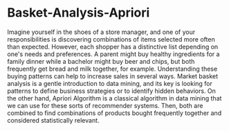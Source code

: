 # Basket-Analysis-Apriori
Imagine yourself in the shoes of a store manager, and one of your responsibilities is discovering combinations of items selected more often than expected. However, each shopper has a distinctive list depending on one's needs and preferences. A parent might buy healthy ingredients for a family dinner while a bachelor might buy beer and chips, but both frequently get bread and milk together, for example. Understanding these buying patterns can help to increase sales in several ways.
Market basket analysis is a gentle introduction to data mining, and its key is looking for patterns to define business strategies or to identify hidden behaviors. On the other hand, Apriori Algorithm is a classical algorithm in data mining that we can use for these sorts of recommender systems. Then, both are combined to find combinations of products bought frequently together and considered statistically relevant.
